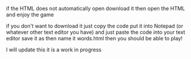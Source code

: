 if the HTML does not automatically open download it then open the HTML and enjoy the game

if you don't want to download it just copy the code put it into Notepad (or whatever other text editor you have) and just paste the code into your text editor save it as then name it words.html then you should be able to play!

I will update this it is a work in progress

